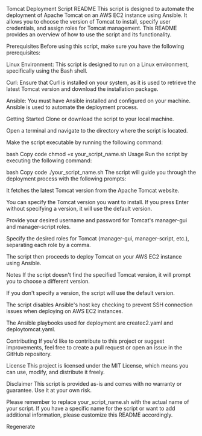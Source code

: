 Tomcat Deployment Script README
This script is designed to automate the deployment of Apache Tomcat on an AWS EC2 instance using Ansible. It allows you to choose the version of Tomcat to install, specify user credentials, and assign roles for Tomcat management. This README provides an overview of how to use the script and its functionality.

Prerequisites
Before using this script, make sure you have the following prerequisites:

Linux Environment: This script is designed to run on a Linux environment, specifically using the Bash shell.

Curl: Ensure that Curl is installed on your system, as it is used to retrieve the latest Tomcat version and download the installation package.

Ansible: You must have Ansible installed and configured on your machine. Ansible is used to automate the deployment process.

Getting Started
Clone or download the script to your local machine.

Open a terminal and navigate to the directory where the script is located.

Make the script executable by running the following command:

bash
Copy code
chmod +x your_script_name.sh
Usage
Run the script by executing the following command:

bash
Copy code
./your_script_name.sh
The script will guide you through the deployment process with the following prompts:

It fetches the latest Tomcat version from the Apache Tomcat website.

You can specify the Tomcat version you want to install. If you press Enter without specifying a version, it will use the default version.

Provide your desired username and password for Tomcat's manager-gui and manager-script roles.

Specify the desired roles for Tomcat (manager-gui, manager-script, etc.), separating each role by a comma.

The script then proceeds to deploy Tomcat on your AWS EC2 instance using Ansible.

Notes
If the script doesn't find the specified Tomcat version, it will prompt you to choose a different version.

If you don't specify a version, the script will use the default version.

The script disables Ansible's host key checking to prevent SSH connection issues when deploying on AWS EC2 instances.

The Ansible playbooks used for deployment are createc2.yaml and deploytomcat.yaml.

Contributing
If you'd like to contribute to this project or suggest improvements, feel free to create a pull request or open an issue in the GitHub repository.

License
This project is licensed under the MIT License, which means you can use, modify, and distribute it freely.

Disclaimer
This script is provided as-is and comes with no warranty or guarantee. Use it at your own risk.

Please remember to replace your_script_name.sh with the actual name of your script. If you have a specific name for the script or want to add additional information, please customize this README accordingly.






Regenerate


